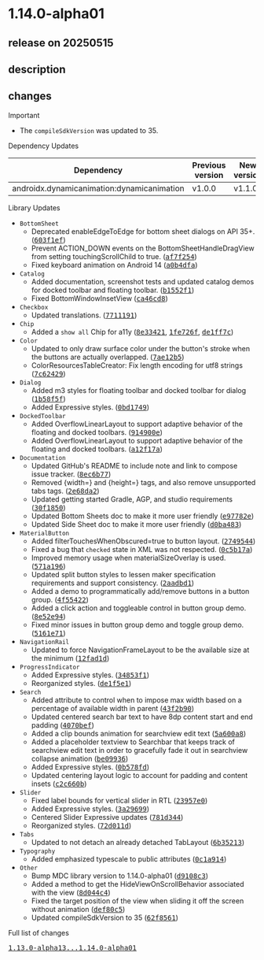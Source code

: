 # 1.14.0-alpha01

## release on 20250515

## description

## changes

Important

* The <code>compileSdkVersion</code> was updated to 35.

Dependency Updates

|                 Dependency                 | Previous version | New version |
|--------------------------------------------|------------------|-------------|
| androidx.dynamicanimation:dynamicanimation | v1.0.0           | v1.1.0      |

Library Updates

* <code>BottomSheet</code>
  * Deprecated enableEdgeToEdge for bottom sheet dialogs on API 35+. (<a class="commit-link" data-hovercard-type="commit" data-hovercard-url="https://github.com/material-components/material-components-android/commit/603f1ef9d5223fc06fa432c4175473eda2138330/hovercard" href="https://github.com/material-components/material-components-android/commit/603f1ef9d5223fc06fa432c4175473eda2138330"><tt>603f1ef</tt></a>)
  * Prevent ACTION_DOWN events on the BottomSheetHandleDragView from setting touchingScrollChild to true. (<a class="commit-link" data-hovercard-type="commit" data-hovercard-url="https://github.com/material-components/material-components-android/commit/af7f254bf660704368d46e630d34a81c479fa1c7/hovercard" href="https://github.com/material-components/material-components-android/commit/af7f254bf660704368d46e630d34a81c479fa1c7"><tt>af7f254</tt></a>)
  * Fixed keyboard animation on Android 14 (<a class="commit-link" data-hovercard-type="commit" data-hovercard-url="https://github.com/material-components/material-components-android/commit/a0b4dfa8769f98851efe97569c900f75eb0d5ef2/hovercard" href="https://github.com/material-components/material-components-android/commit/a0b4dfa8769f98851efe97569c900f75eb0d5ef2"><tt>a0b4dfa</tt></a>)
* <code>Catalog</code>
  * Added documentation, screenshot tests and updated catalog demos for docked toolbar and floating toolbar. (<a class="commit-link" data-hovercard-type="commit" data-hovercard-url="https://github.com/material-components/material-components-android/commit/b1552f125f86e011c81710dc7e56f1aa638d2eb4/hovercard" href="https://github.com/material-components/material-components-android/commit/b1552f125f86e011c81710dc7e56f1aa638d2eb4"><tt>b1552f1</tt></a>)
  * Fixed BottomWindowInsetView (<a class="commit-link" data-hovercard-type="commit" data-hovercard-url="https://github.com/material-components/material-components-android/commit/ca46cd8bf0a534092232bdb1235f6bfd6e8865f1/hovercard" href="https://github.com/material-components/material-components-android/commit/ca46cd8bf0a534092232bdb1235f6bfd6e8865f1"><tt>ca46cd8</tt></a>)
* <code>Checkbox</code>
  * Updated translations. (<a class="commit-link" data-hovercard-type="commit" data-hovercard-url="https://github.com/material-components/material-components-android/commit/771119111e58d101f2540f0bbbb572073ff9c053/hovercard" href="https://github.com/material-components/material-components-android/commit/771119111e58d101f2540f0bbbb572073ff9c053"><tt>7711191</tt></a>)
* <code>Chip</code>
  * Added a <code>show all</code> Chip for a11y (<a class="commit-link" data-hovercard-type="commit" data-hovercard-url="https://github.com/material-components/material-components-android/commit/8e334213fc806b399ec014bdf68a3778064de308/hovercard" href="https://github.com/material-components/material-components-android/commit/8e334213fc806b399ec014bdf68a3778064de308"><tt>8e33421</tt></a>, <a class="commit-link" data-hovercard-type="commit" data-hovercard-url="https://github.com/material-components/material-components-android/commit/1fe726f7441591376c241cd4e094278d29ba9b3a/hovercard" href="https://github.com/material-components/material-components-android/commit/1fe726f7441591376c241cd4e094278d29ba9b3a"><tt>1fe726f</tt></a>, <a class="commit-link" data-hovercard-type="commit" data-hovercard-url="https://github.com/material-components/material-components-android/commit/de1ff7c1a7c96f8b8db99a8532a6c05d4f9bfbf4/hovercard" href="https://github.com/material-components/material-components-android/commit/de1ff7c1a7c96f8b8db99a8532a6c05d4f9bfbf4"><tt>de1ff7c</tt></a>)
* <code>Color</code>
  * Updated to only draw surface color under the button's stroke when the buttons are actually overlapped. (<a class="commit-link" data-hovercard-type="commit" data-hovercard-url="https://github.com/material-components/material-components-android/commit/7ae12b5ab05c3917198ae7b1059e17d58b689b27/hovercard" href="https://github.com/material-components/material-components-android/commit/7ae12b5ab05c3917198ae7b1059e17d58b689b27"><tt>7ae12b5</tt></a>)
  * ColorResourcesTableCreator: Fix length encoding for utf8 strings (<a class="commit-link" data-hovercard-type="commit" data-hovercard-url="https://github.com/material-components/material-components-android/commit/7c6242924e0460bfe4374f2d9bd408aaa5aa0509/hovercard" href="https://github.com/material-components/material-components-android/commit/7c6242924e0460bfe4374f2d9bd408aaa5aa0509"><tt>7c62429</tt></a>)
* <code>Dialog</code>
  * Added m3 styles for floating toolbar and docked toolbar for dialog (<a class="commit-link" data-hovercard-type="commit" data-hovercard-url="https://github.com/material-components/material-components-android/commit/1b58f5ff5e3499a373ba523487bda8369c369eb2/hovercard" href="https://github.com/material-components/material-components-android/commit/1b58f5ff5e3499a373ba523487bda8369c369eb2"><tt>1b58f5f</tt></a>)
  * Added Expressive styles. (<a class="commit-link" data-hovercard-type="commit" data-hovercard-url="https://github.com/material-components/material-components-android/commit/0bd1749898a95f046a519570a1238ccb13ef3a55/hovercard" href="https://github.com/material-components/material-components-android/commit/0bd1749898a95f046a519570a1238ccb13ef3a55"><tt>0bd1749</tt></a>)
* <code>DockedToolbar</code>
  * Added OverflowLinearLayout to support adaptive behavior of the floating and docked toolbars. (<a class="commit-link" data-hovercard-type="commit" data-hovercard-url="https://github.com/material-components/material-components-android/commit/914900e342f3a2b4822d2f5da13bcef8dca59881/hovercard" href="https://github.com/material-components/material-components-android/commit/914900e342f3a2b4822d2f5da13bcef8dca59881"><tt>914900e</tt></a>)
  * Added OverflowLinearLayout to support adaptive behavior of the floating and docked toolbars. (<a class="commit-link" data-hovercard-type="commit" data-hovercard-url="https://github.com/material-components/material-components-android/commit/a12f17a93f26bfa946472428d5d42748cf42935d/hovercard" href="https://github.com/material-components/material-components-android/commit/a12f17a93f26bfa946472428d5d42748cf42935d"><tt>a12f17a</tt></a>)
* <code>Documentation</code>
  * Updated GitHub's README to include note and link to compose issue tracker. (<a class="commit-link" data-hovercard-type="commit" data-hovercard-url="https://github.com/material-components/material-components-android/commit/8ec6b779c37647ddcccfdbd192541552fa980fd3/hovercard" href="https://github.com/material-components/material-components-android/commit/8ec6b779c37647ddcccfdbd192541552fa980fd3"><tt>8ec6b77</tt></a>)
  * Removed {width=} and {height=} tags, and also remove unsupported tabs tags. (<a class="commit-link" data-hovercard-type="commit" data-hovercard-url="https://github.com/material-components/material-components-android/commit/2e68da28e3c611967335b3955e6f8e9585cd1c98/hovercard" href="https://github.com/material-components/material-components-android/commit/2e68da28e3c611967335b3955e6f8e9585cd1c98"><tt>2e68da2</tt></a>)
  * Updated getting started Gradle, AGP, and studio requirements (<a class="commit-link" data-hovercard-type="commit" data-hovercard-url="https://github.com/material-components/material-components-android/commit/30f1850ce833ea3bad183a771bc599b12ab03121/hovercard" href="https://github.com/material-components/material-components-android/commit/30f1850ce833ea3bad183a771bc599b12ab03121"><tt>30f1850</tt></a>)
  * Updated Bottom Sheets doc to make it more user friendly (<a class="commit-link" data-hovercard-type="commit" data-hovercard-url="https://github.com/material-components/material-components-android/commit/e97782e8e827ab6fe88df94cea27e1a40ccf0832/hovercard" href="https://github.com/material-components/material-components-android/commit/e97782e8e827ab6fe88df94cea27e1a40ccf0832"><tt>e97782e</tt></a>)
  * Updated Side Sheet doc to make it more user friendly (<a class="commit-link" data-hovercard-type="commit" data-hovercard-url="https://github.com/material-components/material-components-android/commit/d0ba48369a2795058df18f895ddc6e18e650cb94/hovercard" href="https://github.com/material-components/material-components-android/commit/d0ba48369a2795058df18f895ddc6e18e650cb94"><tt>d0ba483</tt></a>)
* <code>MaterialButton</code>
  * Added filterTouchesWhenObscured=true to button layout. (<a class="commit-link" data-hovercard-type="commit" data-hovercard-url="https://github.com/material-components/material-components-android/commit/2749544dcedc0473f244f250a1fcb8fb84975bc8/hovercard" href="https://github.com/material-components/material-components-android/commit/2749544dcedc0473f244f250a1fcb8fb84975bc8"><tt>2749544</tt></a>)
  * Fixed a bug that <code>checked</code> state in XML was not respected. (<a class="commit-link" data-hovercard-type="commit" data-hovercard-url="https://github.com/material-components/material-components-android/commit/0c5b17a406224bc7d7afc0d08436d9ae615f7323/hovercard" href="https://github.com/material-components/material-components-android/commit/0c5b17a406224bc7d7afc0d08436d9ae615f7323"><tt>0c5b17a</tt></a>)
  * Improved memory usage when materialSizeOverlay is used. (<a class="commit-link" data-hovercard-type="commit" data-hovercard-url="https://github.com/material-components/material-components-android/commit/571a196d39e17dd5431a38ed0f6ae0503de75cb5/hovercard" href="https://github.com/material-components/material-components-android/commit/571a196d39e17dd5431a38ed0f6ae0503de75cb5"><tt>571a196</tt></a>)
  * Updated split button styles to lessen maker specification requirements and support consistency. (<a class="commit-link" data-hovercard-type="commit" data-hovercard-url="https://github.com/material-components/material-components-android/commit/2aadbd1ff174de411a166ba141ed4d7bdb1a890c/hovercard" href="https://github.com/material-components/material-components-android/commit/2aadbd1ff174de411a166ba141ed4d7bdb1a890c"><tt>2aadbd1</tt></a>)
  * Added a demo to programmatically add/remove buttons in a button group. (<a class="commit-link" data-hovercard-type="commit" data-hovercard-url="https://github.com/material-components/material-components-android/commit/4f55422744129bee5fe07fb8fb22f32876a92ff2/hovercard" href="https://github.com/material-components/material-components-android/commit/4f55422744129bee5fe07fb8fb22f32876a92ff2"><tt>4f55422</tt></a>)
  * Added a click action and toggleable control in button group demo. (<a class="commit-link" data-hovercard-type="commit" data-hovercard-url="https://github.com/material-components/material-components-android/commit/8e52e942c3714b1a01db12214a0fecf3e4b34ecf/hovercard" href="https://github.com/material-components/material-components-android/commit/8e52e942c3714b1a01db12214a0fecf3e4b34ecf"><tt>8e52e94</tt></a>)
  * Fixed minor issues in button group demo and toggle group demo. (<a class="commit-link" data-hovercard-type="commit" data-hovercard-url="https://github.com/material-components/material-components-android/commit/5161e710238f4787767be9225a5897571fd5ac76/hovercard" href="https://github.com/material-components/material-components-android/commit/5161e710238f4787767be9225a5897571fd5ac76"><tt>5161e71</tt></a>)
* <code>NavigationRail</code>
  * Updated to force NavigationFrameLayout to be the available size at the minimum (<a class="commit-link" data-hovercard-type="commit" data-hovercard-url="https://github.com/material-components/material-components-android/commit/12fad1d4890c9559528b91f1fa5f32bf9dea8d22/hovercard" href="https://github.com/material-components/material-components-android/commit/12fad1d4890c9559528b91f1fa5f32bf9dea8d22"><tt>12fad1d</tt></a>)
* <code>ProgressIndicator</code>
  * Added Expressive styles. (<a class="commit-link" data-hovercard-type="commit" data-hovercard-url="https://github.com/material-components/material-components-android/commit/34853f16170650ad66e57b75104cf1d59dbbae91/hovercard" href="https://github.com/material-components/material-components-android/commit/34853f16170650ad66e57b75104cf1d59dbbae91"><tt>34853f1</tt></a>)
  * Reorganized styles. (<a class="commit-link" data-hovercard-type="commit" data-hovercard-url="https://github.com/material-components/material-components-android/commit/de1f5e1952e3a87d26712994a58e75dcce3647a2/hovercard" href="https://github.com/material-components/material-components-android/commit/de1f5e1952e3a87d26712994a58e75dcce3647a2"><tt>de1f5e1</tt></a>)
* <code>Search</code>
  * Added attribute to control when to impose max width based on a percentage of available width in parent (<a class="commit-link" data-hovercard-type="commit" data-hovercard-url="https://github.com/material-components/material-components-android/commit/43f2b908a11514f0230b740c52d0995db41d2118/hovercard" href="https://github.com/material-components/material-components-android/commit/43f2b908a11514f0230b740c52d0995db41d2118"><tt>43f2b90</tt></a>)
  * Updated centered search bar text to have 8dp content start and end padding (<a class="commit-link" data-hovercard-type="commit" data-hovercard-url="https://github.com/material-components/material-components-android/commit/4070bef87a847d8c50fbf583fc253d2aad93a8ce/hovercard" href="https://github.com/material-components/material-components-android/commit/4070bef87a847d8c50fbf583fc253d2aad93a8ce"><tt>4070bef</tt></a>)
  * Added a clip bounds animation for searchview edit text (<a class="commit-link" data-hovercard-type="commit" data-hovercard-url="https://github.com/material-components/material-components-android/commit/5a600a86d5a1308f0c55adbf8b927fe83ae1a76a/hovercard" href="https://github.com/material-components/material-components-android/commit/5a600a86d5a1308f0c55adbf8b927fe83ae1a76a"><tt>5a600a8</tt></a>)
  * Added a placeholder textview to Searchbar that keeps track of searchview edit text in order to gracefully fade it out in searchview collapse animation (<a class="commit-link" data-hovercard-type="commit" data-hovercard-url="https://github.com/material-components/material-components-android/commit/be09936c88da5727e431eb324195cd40f34b4f8d/hovercard" href="https://github.com/material-components/material-components-android/commit/be09936c88da5727e431eb324195cd40f34b4f8d"><tt>be09936</tt></a>)
  * Added Expressive styles. (<a class="commit-link" data-hovercard-type="commit" data-hovercard-url="https://github.com/material-components/material-components-android/commit/0b578fd7a08cecd0aba721ef6ef83110e31093df/hovercard" href="https://github.com/material-components/material-components-android/commit/0b578fd7a08cecd0aba721ef6ef83110e31093df"><tt>0b578fd</tt></a>)
  * Updated centering layout logic to account for padding and content insets (<a class="commit-link" data-hovercard-type="commit" data-hovercard-url="https://github.com/material-components/material-components-android/commit/c2c660b8bc05e6dfc4b011e6299350d174f33647/hovercard" href="https://github.com/material-components/material-components-android/commit/c2c660b8bc05e6dfc4b011e6299350d174f33647"><tt>c2c660b</tt></a>)
* <code>Slider</code>
  * Fixed label bounds for vertical slider in RTL (<a class="commit-link" data-hovercard-type="commit" data-hovercard-url="https://github.com/material-components/material-components-android/commit/23957e0d7f998a41e4b8684553be365ba077942a/hovercard" href="https://github.com/material-components/material-components-android/commit/23957e0d7f998a41e4b8684553be365ba077942a"><tt>23957e0</tt></a>)
  * Added Expressive styles. (<a class="commit-link" data-hovercard-type="commit" data-hovercard-url="https://github.com/material-components/material-components-android/commit/3a2969935fcacd0c8fb4ddba930d8818d174da64/hovercard" href="https://github.com/material-components/material-components-android/commit/3a2969935fcacd0c8fb4ddba930d8818d174da64"><tt>3a29699</tt></a>)
  * Centered Slider Expressive updates (<a class="commit-link" data-hovercard-type="commit" data-hovercard-url="https://github.com/material-components/material-components-android/commit/781d344142def51a541228c94581dfa7e84a2175/hovercard" href="https://github.com/material-components/material-components-android/commit/781d344142def51a541228c94581dfa7e84a2175"><tt>781d344</tt></a>)
  * Reorganized styles. (<a class="commit-link" data-hovercard-type="commit" data-hovercard-url="https://github.com/material-components/material-components-android/commit/72d011d48a75608e7dcfaffe67b473dfa7da157e/hovercard" href="https://github.com/material-components/material-components-android/commit/72d011d48a75608e7dcfaffe67b473dfa7da157e"><tt>72d011d</tt></a>)
* <code>Tabs</code>
  * Updated to not detach an already detached TabLayout (<a class="commit-link" data-hovercard-type="commit" data-hovercard-url="https://github.com/material-components/material-components-android/commit/6b35213c6b3791659587dada4ab98f8579afe98d/hovercard" href="https://github.com/material-components/material-components-android/commit/6b35213c6b3791659587dada4ab98f8579afe98d"><tt>6b35213</tt></a>)
* <code>Typography</code>
  * Added emphasized typescale to public attributes (<a class="commit-link" data-hovercard-type="commit" data-hovercard-url="https://github.com/material-components/material-components-android/commit/0c1a9145496c4188333e2a6b1108561fd3b5b372/hovercard" href="https://github.com/material-components/material-components-android/commit/0c1a9145496c4188333e2a6b1108561fd3b5b372"><tt>0c1a914</tt></a>)
* <code>Other</code>
  * Bump MDC library version to 1.14.0-alpha01 (<a class="commit-link" data-hovercard-type="commit" data-hovercard-url="https://github.com/material-components/material-components-android/commit/d9108c3d3b17ef001110e779020b5f1b2c02549d/hovercard" href="https://github.com/material-components/material-components-android/commit/d9108c3d3b17ef001110e779020b5f1b2c02549d"><tt>d9108c3</tt></a>)
  * Added a method to get the HideViewOnScrollBehavior associated with the view (<a class="commit-link" data-hovercard-type="commit" data-hovercard-url="https://github.com/material-components/material-components-android/commit/8d044c4ae80f564e7b2c9547b9b4bd1ac74eaebf/hovercard" href="https://github.com/material-components/material-components-android/commit/8d044c4ae80f564e7b2c9547b9b4bd1ac74eaebf"><tt>8d044c4</tt></a>)
  * Fixed the target position of the view when sliding it off the screen without animation (<a class="commit-link" data-hovercard-type="commit" data-hovercard-url="https://github.com/material-components/material-components-android/commit/def80c54abb09ccd8b29a34c73c6e48778366ae8/hovercard" href="https://github.com/material-components/material-components-android/commit/def80c54abb09ccd8b29a34c73c6e48778366ae8"><tt>def80c5</tt></a>)
  * Updated compileSdkVersion to 35 (<a class="commit-link" data-hovercard-type="commit" data-hovercard-url="https://github.com/material-components/material-components-android/commit/62f8561751ceae4df827183628ee96bbe9f327f8/hovercard" href="https://github.com/material-components/material-components-android/commit/62f8561751ceae4df827183628ee96bbe9f327f8"><tt>62f8561</tt></a>)

Full list of changes

<a class="commit-link" href="https://github.com/material-components/material-components-android/compare/1.13.0-alpha13...1.14.0-alpha01"><tt>1.13.0-alpha13...1.14.0-alpha01</tt></a>

